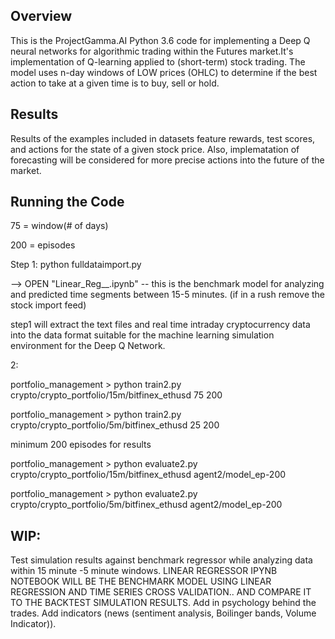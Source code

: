 ## Overview

This is the ProjectGamma.AI Python 3.6 code for implementing a Deep Q neural networks for algorithmic trading within the Futures market.It's implementation of Q-learning applied to (short-term) stock trading. The model uses n-day windows of LOW prices (OHLC) to determine if the best action to take at a given time is to buy, sell or hold.


## Results

Results of the examples included in datasets feature rewards, test scores, and actions for the state of a given stock price. Also, implematation of forecasting  will be considered for more precise actions into the future of the market.


## Running the Code


75 = window(# of days)


200 = episodes

Step 1: python fulldataimport.py


--> OPEN "Linear_Reg__.ipynb" -- this is the benchmark model for analyzing and predicted time segments between 15-5 minutes.
(if in a rush remove the stock import feed)

step1 will extract the text files and real time intraday cryptocurrency data into the data format suitable for the machine learning simulation environment for the Deep Q Network.

2:

portfolio_management > python train2.py crypto/crypto_portfolio/15m/bitfinex_ethusd 75 200

portfolio_management > python train2.py crypto/crypto_portfolio/5m/bitfinex_ethusd 25 200

minimum 200 episodes for results

portfolio_management > python evaluate2.py  crypto/crypto_portfolio/15m/bitfinex_ethusd  agent2/model_ep-200

portfolio_management > python evaluate2.py  crypto/crypto_portfolio/5m/bitfinex_ethusd  agent2/model_ep-200

## WIP:

Test simulation results against benchmark regressor while analyzing data within 15 minute -5 minute windows. LINEAR REGRESSOR IPYNB NOTEBOOK WILL BE THE BENCHMARK MODEL USING LINEAR REGRESSION AND TIME SERIES CROSS VALIDATION.. AND COMPARE IT TO THE BACKTEST SIMULATION RESULTS. Add in psychology behind the trades. Add indicators (news (sentiment analysis, Boilinger bands, Volume Indicator)).

